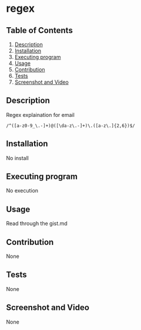 # regex

## Table of Contents

<ol>
<li>
<a href="#description"> Description </a>
</li>
<li><a href="#installation"> Installation </a>
</li>
<li>
<a href="#executing-program"> Executing program </a>
</li>
<li><a href="#usage"> Usage </a>
</li>
<li><a href="#contribution"> Contribution </a>
</li>
<li>
<a href="#tests"> Tests </a>
</li>
<li>
<a href="#screenshot-and-video"> Screenshot and Video </a>
</li>
</ol>

## Description

Regex explaination for email

```
/^([a-z0-9_\.-]+)@([\da-z\.-]+)\.([a-z\.]{2,6})$/
```

## Installation

No install

## Executing program

No execution

## Usage

Read through the gist.md

## Contribution

None

## Tests

None

## Screenshot and Video

None
